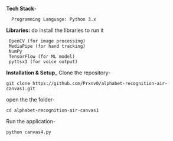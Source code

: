 **Tech Stack**-

      Programming Language: Python 3.x

**Libraries:** do install the libraries to run it 
     
     OpenCV (for image processing)
     MediaPipe (for hand tracking)
     NumPy
     TensorFlow (for ML model)
     pyttsx3 (for voice output)

**Installation & Setup**_
    Clone the repository-
    
    git clone https://github.com/Prxnv0/alphabet-recognition-air-canvas1.git

  open the the folder-
      
    cd alphabet-recognition-air-canvas1

Run the application-
     
    python canvas4.py

          

    
        
